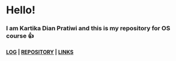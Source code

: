 # Hello! 
### I am Kartika Dian Pratiwi and this is my repository for OS course 👍
#### [LOG](https://github.com/kartikadipra/os212/blob/master/TXT/mylog.txt) | [REPOSITORY](https://github.com/kartikadipra/os212) | [LINKS](https://github.com/kartikadipra/os212/blob/master/links.md)
